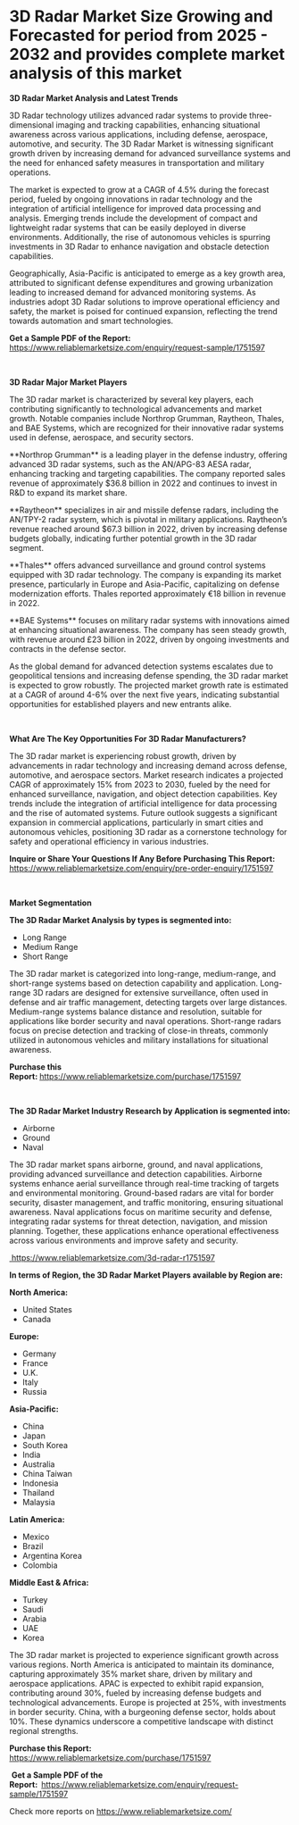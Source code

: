 <p><h1>3D Radar Market Size Growing and Forecasted for period from 2025 - 2032 and provides complete market analysis of this market</h1></p><p><strong>3D Radar Market Analysis and Latest Trends</strong></p>
<p><p>3D Radar technology utilizes advanced radar systems to provide three-dimensional imaging and tracking capabilities, enhancing situational awareness across various applications, including defense, aerospace, automotive, and security. The 3D Radar Market is witnessing significant growth driven by increasing demand for advanced surveillance systems and the need for enhanced safety measures in transportation and military operations.</p><p>The market is expected to grow at a CAGR of 4.5% during the forecast period, fueled by ongoing innovations in radar technology and the integration of artificial intelligence for improved data processing and analysis. Emerging trends include the development of compact and lightweight radar systems that can be easily deployed in diverse environments. Additionally, the rise of autonomous vehicles is spurring investments in 3D Radar to enhance navigation and obstacle detection capabilities.</p><p>Geographically, Asia-Pacific is anticipated to emerge as a key growth area, attributed to significant defense expenditures and growing urbanization leading to increased demand for advanced monitoring systems. As industries adopt 3D Radar solutions to improve operational efficiency and safety, the market is poised for continued expansion, reflecting the trend towards automation and smart technologies.</p></p>
<p><strong>Get a Sample PDF of the Report:&nbsp;</strong> <a href="https://www.reliablemarketsize.com/enquiry/request-sample/1751597?utm_campaign=2945&utm_medium=2&utm_source=Github&utm_content=ia&utm_term=08042025&utm_id=3d-radar">https://www.reliablemarketsize.com/enquiry/request-sample/1751597</a></p>
<p>&nbsp;</p>
<p><strong>3D Radar Major Market Players</strong></p>
<p><p>The 3D radar market is characterized by several key players, each contributing significantly to technological advancements and market growth. Notable companies include Northrop Grumman, Raytheon, Thales, and BAE Systems, which are recognized for their innovative radar systems used in defense, aerospace, and security sectors.</p><p>**Northrop Grumman** is a leading player in the defense industry, offering advanced 3D radar systems, such as the AN/APG-83 AESA radar, enhancing tracking and targeting capabilities. The company reported sales revenue of approximately $36.8 billion in 2022 and continues to invest in R&D to expand its market share.</p><p>**Raytheon** specializes in air and missile defense radars, including the AN/TPY-2 radar system, which is pivotal in military applications. Raytheon’s revenue reached around $67.3 billion in 2022, driven by increasing defense budgets globally, indicating further potential growth in the 3D radar segment.</p><p>**Thales** offers advanced surveillance and ground control systems equipped with 3D radar technology. The company is expanding its market presence, particularly in Europe and Asia-Pacific, capitalizing on defense modernization efforts. Thales reported approximately €18 billion in revenue in 2022.</p><p>**BAE Systems** focuses on military radar systems with innovations aimed at enhancing situational awareness. The company has seen steady growth, with revenue around £23 billion in 2022, driven by ongoing investments and contracts in the defense sector.</p><p>As the global demand for advanced detection systems escalates due to geopolitical tensions and increasing defense spending, the 3D radar market is expected to grow robustly. The projected market growth rate is estimated at a CAGR of around 4-6% over the next five years, indicating substantial opportunities for established players and new entrants alike.</p></p>
<p>&nbsp;</p>
<p><strong>What Are The Key Opportunities For 3D Radar Manufacturers?</strong></p>
<p><p>The 3D radar market is experiencing robust growth, driven by advancements in radar technology and increasing demand across defense, automotive, and aerospace sectors. Market research indicates a projected CAGR of approximately 15% from 2023 to 2030, fueled by the need for enhanced surveillance, navigation, and object detection capabilities. Key trends include the integration of artificial intelligence for data processing and the rise of automated systems. Future outlook suggests a significant expansion in commercial applications, particularly in smart cities and autonomous vehicles, positioning 3D radar as a cornerstone technology for safety and operational efficiency in various industries.</p></p>
<p><strong>Inquire or Share Your Questions If Any Before Purchasing This Report:</strong> <a href="https://www.reliablemarketsize.com/enquiry/pre-order-enquiry/1751597?utm_campaign=2945&utm_medium=2&utm_source=Github&utm_content=ia&utm_term=08042025&utm_id=3d-radar">https://www.reliablemarketsize.com/enquiry/pre-order-enquiry/1751597</a></p>
<p>&nbsp;</p>
<p><strong>Market Segmentation</strong></p>
<p><strong>The 3D Radar Market Analysis by types is segmented into:</strong></p>
<p><ul><li>Long Range</li><li>Medium Range</li><li>Short Range</li></ul></p>
<p><p>The 3D radar market is categorized into long-range, medium-range, and short-range systems based on detection capability and application. Long-range 3D radars are designed for extensive surveillance, often used in defense and air traffic management, detecting targets over large distances. Medium-range systems balance distance and resolution, suitable for applications like border security and naval operations. Short-range radars focus on precise detection and tracking of close-in threats, commonly utilized in autonomous vehicles and military installations for situational awareness.</p></p>
<p><strong>Purchase this Report:&nbsp;</strong><a href="https://www.reliablemarketsize.com/purchase/1751597?utm_campaign=2945&utm_medium=2&utm_source=Github&utm_content=ia&utm_term=08042025&utm_id=3d-radar">https://www.reliablemarketsize.com/purchase/1751597</a></p>
<p>&nbsp;</p>
<p><strong>The 3D Radar Market Industry Research by Application is segmented into:</strong></p>
<p><ul><li>Airborne</li><li>Ground</li><li>Naval</li></ul></p>
<p><p>The 3D radar market spans airborne, ground, and naval applications, providing advanced surveillance and detection capabilities. Airborne systems enhance aerial surveillance through real-time tracking of targets and environmental monitoring. Ground-based radars are vital for border security, disaster management, and traffic monitoring, ensuring situational awareness. Naval applications focus on maritime security and defense, integrating radar systems for threat detection, navigation, and mission planning. Together, these applications enhance operational effectiveness across various environments and improve safety and security.</p></p>
<p><a href="https://www.reliablemarketsize.com/3d-radar-r1751597?utm_campaign=2945&utm_medium=2&utm_source=Github&utm_content=ia&utm_term=08042025&utm_id=3d-radar">&nbsp;https://www.reliablemarketsize.com/3d-radar-r1751597</a></p>
<p><strong>In terms of Region, the 3D Radar Market Players available by Region are:</strong></p>
<p>
    <p> <strong> North America: </strong>
        <ul>
            <li>United States</li>
            <li>Canada</li>
        </ul>
        </p> 
    <p> <strong> Europe: </strong>
        <ul>
            <li>Germany</li>
            <li>France</li>
            <li>U.K.</li>
            <li>Italy</li>
            <li>Russia</li>
        </ul>
        </p> 
    <p> <strong> Asia-Pacific: </strong>
        <ul>
            <li>China</li>
            <li>Japan</li>
            <li>South Korea</li>
            <li>India</li>
            <li>Australia</li>
            <li>China Taiwan</li>
            <li>Indonesia</li>
            <li>Thailand</li>
            <li>Malaysia</li>
        </ul>
        </p> 
    <p> <strong> Latin America: </strong>
        <ul>
            <li>Mexico</li>
            <li>Brazil</li>
            <li>Argentina Korea</li>
            <li>Colombia</li>
        </ul>
        </p> 
    <p> <strong> Middle East & Africa: </strong>
        <ul>
            <li>Turkey</li>
            <li>Saudi</li>
            <li>Arabia</li>
            <li>UAE</li>
            <li>Korea</li>
        </ul>
    </p>
    </p>
<p><p>The 3D radar market is projected to experience significant growth across various regions. North America is anticipated to maintain its dominance, capturing approximately 35% market share, driven by military and aerospace applications. APAC is expected to exhibit rapid expansion, contributing around 30%, fueled by increasing defense budgets and technological advancements. Europe is projected at 25%, with investments in border security. China, with a burgeoning defense sector, holds about 10%. These dynamics underscore a competitive landscape with distinct regional strengths.</p></p>
<p><strong>Purchase this Report: </strong><a href="https://www.reliablemarketsize.com/purchase/1751597?utm_campaign=2945&utm_medium=2&utm_source=Github&utm_content=ia&utm_term=08042025&utm_id=3d-radar">https://www.reliablemarketsize.com/purchase/1751597</a></p>
<p>&nbsp;<strong>Get a Sample PDF of the Report:&nbsp;&nbsp;</strong><a href="https://www.reliablemarketsize.com/enquiry/request-sample/1751597?utm_campaign=2945&utm_medium=2&utm_source=Github&utm_content=ia&utm_term=08042025&utm_id=3d-radar">https://www.reliablemarketsize.com/enquiry/request-sample/1751597</a></p>
<p><strong></strong></p>
<p>Check more reports on <a href="https://www.reliablemarketsize.com/?utm_campaign=2945&utm_medium=2&utm_source=Github&utm_content=ia&utm_term=08042025&utm_id=3d-radar">https://www.reliablemarketsize.com/</a></p>